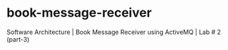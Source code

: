 # book-message-receiver
Software Architecture | Book Message Receiver using ActiveMQ | Lab # 2 (part-3)
